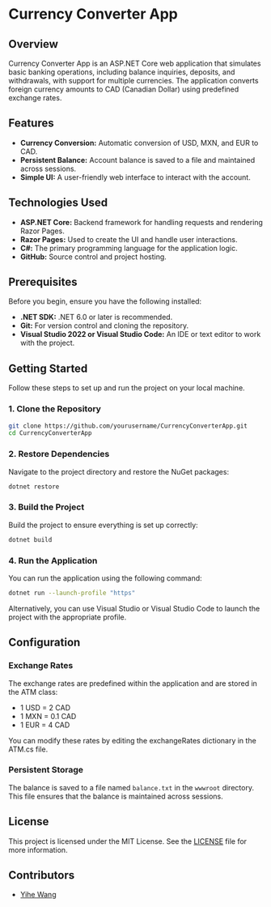# Currency Converter App

## Overview

Currency Converter App is an ASP.NET Core web application that simulates basic banking operations, including balance inquiries, deposits, and withdrawals, with support for multiple currencies. The application converts foreign currency amounts to CAD (Canadian Dollar) using predefined exchange rates.

## Features

- **Currency Conversion:** Automatic conversion of USD, MXN, and EUR to CAD.
- **Persistent Balance:** Account balance is saved to a file and maintained across sessions.
- **Simple UI:** A user-friendly web interface to interact with the account.

## Technologies Used

- **ASP.NET Core:** Backend framework for handling requests and rendering Razor Pages.
- **Razor Pages:** Used to create the UI and handle user interactions.
- **C#:** The primary programming language for the application logic.
- **GitHub:** Source control and project hosting.

## Prerequisites

Before you begin, ensure you have the following installed:

- **.NET SDK:** .NET 6.0 or later is recommended.
- **Git:** For version control and cloning the repository.
- **Visual Studio 2022 or Visual Studio Code:** An IDE or text editor to work with the project.

## Getting Started

Follow these steps to set up and run the project on your local machine.

### 1. Clone the Repository

```bash
git clone https://github.com/yourusername/CurrencyConverterApp.git
cd CurrencyConverterApp
```

### 2. Restore Dependencies

Navigate to the project directory and restore the NuGet packages:

```bash
dotnet restore
```

### 3. Build the Project

Build the project to ensure everything is set up correctly:
```bash
dotnet build
```

### 4. Run the Application

You can run the application using the following command:
```bash
dotnet run --launch-profile "https"
```
Alternatively, you can use Visual Studio or Visual Studio Code to launch the project with the appropriate profile.

## Configuration

### Exchange Rates

The exchange rates are predefined within the application and are stored in the ATM class:

* 1 USD = 2 CAD
* 1 MXN = 0.1 CAD
* 1 EUR = 4 CAD

You can modify these rates by editing the exchangeRates dictionary in the ATM.cs file.

### Persistent Storage
The balance is saved to a file named `balance.txt` in the `wwwroot` directory. This file ensures that the balance is maintained across sessions.

## License
This project is licensed under the MIT License. See the [LICENSE](./LICENSE) file for more information.

## Contributors
- [Yihe Wang](https://github.com/yihe2)
